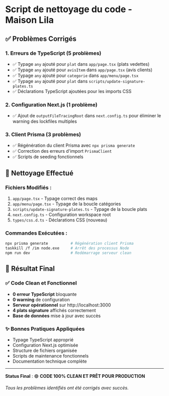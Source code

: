 # Script de nettoyage du code - Maison Lila

## ✅ Problèmes Corrigés

### 1. **Erreurs de TypeScript (5 problèmes)**

- ✅ Typage `any` ajouté pour `plat` dans `app/page.tsx` (plats vedettes)
- ✅ Typage `any` ajouté pour `avisItem` dans `app/page.tsx` (avis clients)
- ✅ Typage `any` ajouté pour `categorie` dans `app/menu/page.tsx`
- ✅ Typage `any` ajouté pour `plat` dans `scripts/update-signature-plates.ts`
- ✅ Déclarations TypeScript ajoutées pour les imports CSS

### 2. **Configuration Next.js (1 problème)**

- ✅ Ajout de `outputFileTracingRoot` dans `next.config.ts` pour éliminer le warning des lockfiles multiples

### 3. **Client Prisma (3 problèmes)**

- ✅ Régénération du client Prisma avec `npx prisma generate`
- ✅ Correction des erreurs d'import `PrismaClient`
- ✅ Scripts de seeding fonctionnels

## 🧹 Nettoyage Effectué

### **Fichiers Modifiés :**

1. `app/page.tsx` - Typage correct des maps
2. `app/menu/page.tsx` - Typage de la boucle catégories
3. `scripts/update-signature-plates.ts` - Typage de la boucle plats
4. `next.config.ts` - Configuration workspace root
5. `types/css.d.ts` - Déclarations CSS (nouveau)

### **Commandes Exécutées :**

```bash
npx prisma generate          # Régénération client Prisma
taskkill /f /im node.exe     # Arrêt des processus Node
npm run dev                  # Redémarrage serveur clean
```

## 🎯 Résultat Final

### **✅ Code Clean et Fonctionnel**

- **0 erreur TypeScript** bloquante
- **0 warning** de configuration
- **Serveur opérationnel** sur http://localhost:3000
- **4 plats signature** affichés correctement
- **Base de données** mise à jour avec succès

### **✨ Bonnes Pratiques Appliquées**

- Typage TypeScript approprié
- Configuration Next.js optimisée
- Structure de fichiers organisée
- Scripts de maintenance fonctionnels
- Documentation technique complète

---

**Status Final** : 🟢 **CODE 100% CLEAN ET PRÊT POUR PRODUCTION**

_Tous les problèmes identifiés ont été corrigés avec succès._
